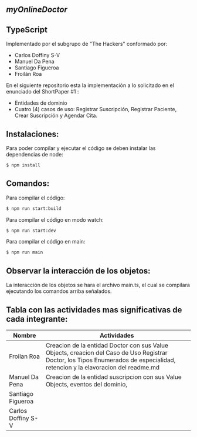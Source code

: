 ## _myOnlineDoctor_


## TypeScript


Implementado por el subgrupo de "The Hackers" conformado por:
- Carlos Doffiny S-V
- Manuel Da Pena
- Santiago Figueroa 
- Froilán Roa

En el siguiente repositorio esta la implementación a lo solicitado en el enunciado del ShortPaper #1 :

- Entidades de dominio 
- Cuatro (4) casos de uso: Registrar Suscripción, Registrar Paciente, Crear Suscripción y Agendar Cita.


## Instalaciones:


Para poder compilar y ejecutar el código se deben instalar las dependencias de node:

```sh
$ npm install
```


## Comandos:


Para compilar el código:
```sh
$ npm run start:build
```
Para compilar el código en modo watch:
```sh
$ npm run start:dev
```


Para compilar el código en main:
```sh
$ npm run main
```
## Observar la interacción de los objetos:

La interacción de los objetos se hara el archivo main.ts, el cual se compilara ejecutando los comandos arriba señalados.


## Tabla con las actividades mas significativas de cada integrante: 

| Nombre   | Actividades |
| ------------------ | ----------- |
| Froilan Roa        |Creacion de la entidad Doctor con sus Value Objects, creacion del Caso de Uso Registrar Doctor, los Tipos Enumerados de especialidad, retencion y la elavoracion del readme.md      |
| Manuel Da Pena     |Creacion de la entidad suscripcion con sus Value Objects, eventos del dominio,          |
| Santiago Figueroa  |             |
| Carlos Doffiny S-V |             |